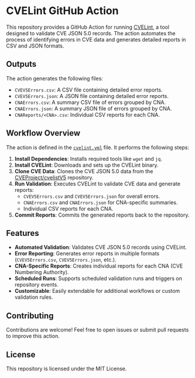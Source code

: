 # CVELint GitHub Action

This repository provides a GitHub Action for running [CVELint](https://github.com/mprpic/cvelint), a tool designed to validate CVE JSON 5.0 records. The action automates the process of identifying errors in CVE data and generates detailed reports in CSV and JSON formats.

## Outputs
The action generates the following files:

- `CVEV5Errors.csv`: A CSV file containing detailed error reports.
- `CVEV5Errors.json`: A JSON file containing detailed error reports.
- `CNAErrors.csv`: A summary CSV file of errors grouped by CNA.
- `CNAErrors.json`: A summary JSON file of errors grouped by CNA.
- `CNAReports/<CNA>.csv`: Individual CSV reports for each CNA.

## Workflow Overview

The action is defined in the [`cvelint.yml`](.github/workflows/cvelint.yml) file. It performs the following steps:

1. **Install Dependencies**: Installs required tools like `wget` and `jq`.
2. **Install CVELint**: Downloads and sets up the CVELint binary.
3. **Clone CVE Data**: Clones the CVE JSON 5.0 data from the [CVEProject/cvelistV5](https://github.com/CVEProject/cvelistV5) repository.
4. **Run Validation**: Executes CVELint to validate CVE data and generate reports:
   - `CVEV5Errors.csv` and `CVEV5Errors.json` for overall errors.
   - `CNAErrors.csv` and `CNAErrors.json` for CNA-specific summaries.
   - Individual CSV reports for each CNA.
5. **Commit Reports**: Commits the generated reports back to the repository.

## Features

- **Automated Validation**: Validates CVE JSON 5.0 records using CVELint.
- **Error Reporting**: Generates error reports in multiple formats (`CVEV5Errors.csv`, `CVEV5Errors.json`, etc.).
- **CNA-Specific Reports**: Creates individual reports for each CNA (CVE Numbering Authority).
- **Scheduled Runs**: Supports scheduled validation runs and triggers on repository events.
- **Customizable**: Easily extendable for additional workflows or custom validation rules.


## Contributing
Contributions are welcome! Feel free to open issues or submit pull requests to improve this action.

## License
This repository is licensed under the MIT License. 
